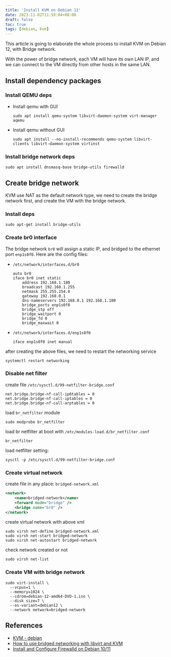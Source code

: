 ```yaml
---
title: 'Install KVM on Debian 12'
date: 2023-11-02T11:59:04+08:00
draft: false
toc: true
tags: [debian, kvm]
---
```


This article is going to elaborate the whole process to install KVM on Debian 12, with Bridge network. 

With the power of bridge network, each VM will have its own LAN IP, and we can connect to the VM directly from other hosts in the same LAN.

## Install dependency packages

### Install QEMU deps

* Install qemu with GUI

    ```shell
    sudo apt install qemu-system libvirt-daemon-system virt-manager aqemu
    ```

* Install qemu without GUI

    ```shell
    sudo apt install --no-install-recommends qemu-system libvirt-clients libvirt-daemon-system virtinst
    ```

### Install bridge network deps

```shell
sudo apt install dnsmasq-base bridge-utils firewalld
```

## Create bridge network

KVM use NAT as the default network type, we need to create the bridge network first, and create the VM with the bridge network.

### Install deps

```shell
sudo apt-get install bridge-utils
```

### Create br0 interface

The bridge network `br0` will assign a static IP, and bridged to the ethernet port `enp1s0f0`. Here are the config files:

* `/etc/network/interfaces.d/br0`

    ```
    auto br0
    iface br0 inet static
        address 192.168.1.180
        broadcast 192.168.1.255
        netmask 255.255.254.0
        gateway 192.168.0.1
        dns-nameservers 192.168.0.1 192.168.1.180
        bridge_ports enp1s0f0
        bridge_stp off
        bridge_waitport 0
        bridge_fd 0
        bridge_maxwait 0
    ```

* `/etc/network/interfaces.d/enp1s0f0`

    ```
    iface enp1s0f0 inet manual
    ```

after creating the above files, we need to restart the networking service

```shell
systemctl restart networking
```

### Disable net filter

create file `/etc/sysctl.d/99-netfilter-bridge.conf`

```
net.bridge.bridge-nf-call-ip6tables = 0
net.bridge.bridge-nf-call-iptables = 0
net.bridge.bridge-nf-call-arptables = 0
```

load `br_netfilter` module

```shell
sudo modprobe br_netfilter
```

load br netfilter at boot with `/etc/modules-load.d/br_netfilter.conf`

```
br_netfilter
```

load netfilter setting:

```shell
sysctl -p /etc/sysctl.d/99-netfilter-bridge.conf
```

### Create virtual network

create file in any place: `bridged-network.xml`

```xml
<network>
    <name>bridged-network</name>
    <forward mode="bridge" />
    <bridge name="br0" />
</network>
```

create virtual network with above xml

```shell
sudo virsh net-define bridged-network.xml
sudo virsh net-start bridged-network
sudo virsh net-autostart bridged-network
```

check network created or not

```shell
sudo virsh net-list
```

### Create VM with bridge network

```shell
sudo virt-install \
  --vcpus=1 \
  --memory=1024 \
  --cdrom=debian-12-amd64-DVD-1.iso \
  --disk size=7 \
  --os-variant=debian12 \
  --network network=bridged-network
```

## References

* [KVM - debian](https://wiki.debian.org/KVM)
* [How to use bridged networking with libvirt and KVM](https://linuxconfig.org/how-to-use-bridged-networking-with-libvirt-and-kvm)
* [Install and Configure Firewalld on Debian 10/11](https://computingforgeeks.com/how-to-install-and-configure-firewalld-on-debian/)
